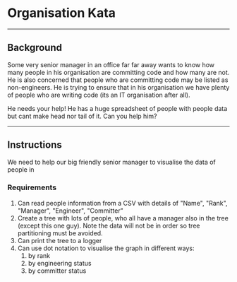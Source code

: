 # Organisation Kata

-----
## Background
Some very senior manager in an office far far away wants to know how many people in his organisation are committing 
code and how many are not.  He is also concerned that people who are committing code may be listed as non-engineers.
He is trying to ensure that in his organisation we have plenty of people who are writing code (its an IT organisation 
after all).

He needs your help!  He has a huge spreadsheet of people with people data but cant make head nor tail of it.  Can you help him?

----
## Instructions
We need to help our big friendly senior manager to visualise the data of people in 

### Requirements
1. Can read people information from a CSV with details of "Name", "Rank", "Manager", "Engineer", "Committer"
1. Create a tree with lots of people, who all have a manager also in the tree (except this one guy).  Note the data 
will not be in order so tree partitioning must be avoided.
1. Can print the tree to a logger
1. Can use dot notation to visualise the graph in different ways:
    1. by rank
    1. by engineering status
    1. by committer status